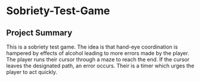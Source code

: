 # Sobriety-Test-Game

## Project Summary

This is a sobriety test game. The idea is that hand-eye coordination is hampered by effects of alcohol leading to more errors made by the player.
The player runs their cursor through a maze to reach the end. If the cursor leaves the designated path, an error occurs. Their is a timer which urges the player to act quickly.
